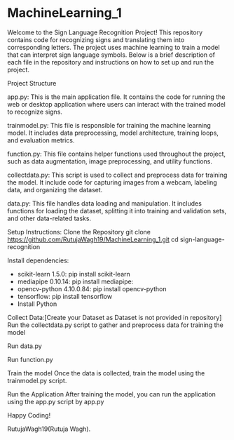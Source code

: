 # MachineLearning_1

Welcome to the Sign Language Recognition Project! This repository contains code for recognizing signs and translating them into corresponding letters. The project uses machine learning to train a model that can interpret sign language symbols. Below is a brief description of each file in the repository and instructions on how to set up and run the project.

Project Structure

app.py: This is the main application file. It contains the code for running the web or desktop application where users can interact with the trained model to recognize signs.

trainmodel.py: This file is responsible for training the machine learning model. It includes data preprocessing, model architecture, training loops, and evaluation metrics.

function.py: This file contains helper functions used throughout the project, such as data augmentation, image preprocessing, and utility functions.

collectdata.py: This script is used to collect and preprocess data for training the model. It include code for capturing images from a webcam, labeling data, and organizing the dataset.

data.py: This file handles data loading and manipulation. It includes functions for loading the dataset, splitting it into training and validation sets, and other data-related tasks.

Setup Instructions:
Clone the Repository
git clone https://github.com/RutujaWagh19/MachineLearning_1.git
cd sign-language-recognition


Install dependencies:
- scikit-learn 1.5.0:
  pip install scikit-learn
- mediapipe 0.10.14:
  pip install mediapipe:
- opencv-python 4.10.0.84:
  pip install opencv-python
- tensorflow:
  pip install tensorflow
- Install Python

Collect Data:[Create your Dataset as Dataset is not provided in repository]
Run the collectdata.py script to gather and preprocess data for training the model

Run data.py

Run function.py

Train the model
Once the data is collected, train the model using the trainmodel.py  script.

Run the Application
After training the model, you can run the application using the app.py script by app.py



Happy Coding!

RutujaWagh19(Rutuja Wagh).

